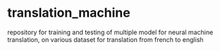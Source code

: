 # translation_machine
repository for training and testing of multiple model for neural machine translation, on various dataset for translation from french to english
